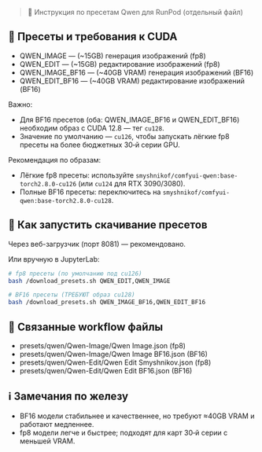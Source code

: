 > 🎥 Инструкция по пресетам Qwen для RunPod (отдельный файл)

## 🧩 Пресеты и требования к CUDA

- QWEN_IMAGE — (~15GB) генерация изображений (fp8)
- QWEN_EDIT — (~15GB) редактирование изображений (fp8)
- QWEN_IMAGE_BF16 — (~40GB VRAM) генерация изображений (BF16)
- QWEN_EDIT_BF16 — (~40GB VRAM) редактирование изображений (BF16)

Важно:
- Для BF16 пресетов (оба: QWEN_IMAGE_BF16 и QWEN_EDIT_BF16) необходим образ с CUDA 12.8 — тег `cu128`.
- Значение по умолчанию — `cu126`, чтобы запускать лёгкие fp8 пресеты на более бюджетных 30‑й серии GPU.

Рекомендация по образам:
- Лёгкие fp8 пресеты: используйте `smyshnikof/comfyui-qwen:base-torch2.8.0-cu126` (или `cu124` для RTX 3090/3080).
- Полные BF16 пресеты: переключитесь на `smyshnikof/comfyui-qwen:base-torch2.8.0-cu128`.

## 🚀 Как запустить скачивание пресетов

Через веб-загрузчик (порт 8081) — рекомендовано.

Или вручную в JupyterLab:

```bash
# fp8 пресеты (по умолчанию под cu126)
bash /download_presets.sh QWEN_EDIT,QWEN_IMAGE

# BF16 пресеты (ТРЕБУЮТ образ cu128)
bash /download_presets.sh QWEN_IMAGE_BF16,QWEN_EDIT_BF16
```

## 📂 Связанные workflow файлы

- presets/qwen/Qwen-Image/Qwen Image.json (fp8)
- presets/qwen/Qwen-Image/Qwen Image BF16.json (BF16)
- presets/qwen/Qwen-Edit/Qwen Edit Smyshnikov.json (fp8)
- presets/qwen/Qwen-Edit/Qwen Edit BF16.json (BF16)

## ℹ️ Замечания по железу

- BF16 модели стабильнее и качественнее, но требуют ≈40GB VRAM и работают медленнее.
- fp8 модели легче и быстрее; подходят для карт 30‑й серии с меньшей VRAM.


